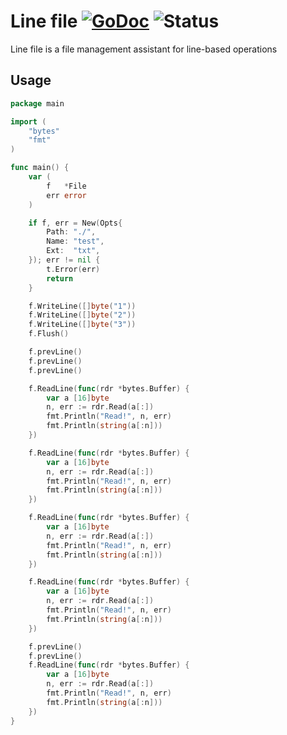 # Line file [![GoDoc](https://godoc.org/github.com/itsmontoya/lineFile?status.svg)](https://godoc.org/github.com/itsmontoya/lineFile) ![Status](https://img.shields.io/badge/status-alpha-red.svg)
Line file is a file management assistant for line-based operations

## Usage
```go
package main

import (
	"bytes"
	"fmt"
)

func main() {
	var (
		f   *File
		err error
	)

	if f, err = New(Opts{
		Path: "./",
		Name: "test",
		Ext:  "txt",
	}); err != nil {
		t.Error(err)
		return
	}

	f.WriteLine([]byte("1"))
	f.WriteLine([]byte("2"))
	f.WriteLine([]byte("3"))
	f.Flush()

	f.prevLine()
	f.prevLine()
	f.prevLine()

	f.ReadLine(func(rdr *bytes.Buffer) {
		var a [16]byte
		n, err := rdr.Read(a[:])
		fmt.Println("Read!", n, err)
		fmt.Println(string(a[:n]))
	})

	f.ReadLine(func(rdr *bytes.Buffer) {
		var a [16]byte
		n, err := rdr.Read(a[:])
		fmt.Println("Read!", n, err)
		fmt.Println(string(a[:n]))
	})

	f.ReadLine(func(rdr *bytes.Buffer) {
		var a [16]byte
		n, err := rdr.Read(a[:])
		fmt.Println("Read!", n, err)
		fmt.Println(string(a[:n]))
	})

	f.ReadLine(func(rdr *bytes.Buffer) {
		var a [16]byte
		n, err := rdr.Read(a[:])
		fmt.Println("Read!", n, err)
		fmt.Println(string(a[:n]))
	})

	f.prevLine()
	f.prevLine()
	f.ReadLine(func(rdr *bytes.Buffer) {
		var a [16]byte
		n, err := rdr.Read(a[:])
		fmt.Println("Read!", n, err)
		fmt.Println(string(a[:n]))
	})
}
```